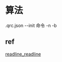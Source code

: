 # 算法
.qrc.json
 --init 命令
 -n
 -b
## ref

[readline_readline](http://nodejs.cn/api/readline.html#readline_readline)